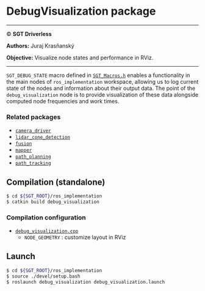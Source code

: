 # **DebugVisualization package**

___

© **SGT Driverless**

**Authors:** Juraj Krasňanský

**Objective:** Visualize node states and performance in RViz. 
___

`SGT_DEBUG_STATE` macro defined in [`SGT_Macros.h`](../../SGT_Macros.h) enables a functionality in the main nodes of `ros_implementation` workspace, allowing us to log current state of the nodes and information about their output data. The point of the `debug_visualization` node is to provide visualization of these data alongside computed node frequencies and work times. 

### Related packages
* [`camera_driver`](../camera_driver/README.md)
* [`lidar_cone_detection`](../lidar_cone_detection/README.md)
* [`fusion`](../fusion/README.md)
* [`mapper`](../../mapper/README.md)
* [`path_planning`](../path_planning/README.md)
* [`path_tracking`](../path_tracking/README.md)

## Compilation (standalone)
```sh
$ cd ${SGT_ROOT}/ros_implementation
$ catkin build debug_visualization
```

### Compilation configuration
* [`debug_visualization.cpp`](./include/debug_visualization.cpp)
	* `NODE_GEOMETRY` : customize layout in RViz

## Launch
```sh
$ cd ${SGT_ROOT}/ros_implementation
$ source ./devel/setup.bash
$ roslaunch debug_visualization debug_visualization.launch
```